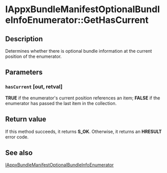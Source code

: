 # IAppxBundleManifestOptionalBundleInfoEnumerator::GetHasCurrent

## Description

Determines whether there is optional bundle information at the current position of the enumerator.

## Parameters

### `hasCurrent` [out, retval]

**TRUE** if the enumerator's current position references an item; **FALSE** if the enumerator has passed the last item in the collection.

## Return value

If this method succeeds, it returns **S_OK**. Otherwise, it returns an **HRESULT** error code.

## See also

[IAppxBundleManifestOptionalBundleInfoEnumerator](https://learn.microsoft.com/windows/desktop/api/appxpackaging/nn-appxpackaging-iappxbundlemanifestoptionalbundleinfoenumerator)